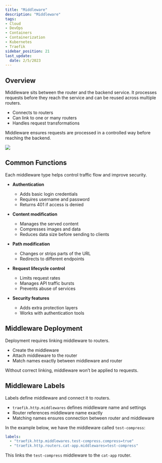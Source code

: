 ```yaml
---
title: "Middleware"
description: "Middleware"
tags: 
- Cloud
- DevOps
- Containers
- Containerization
- Kubernetes
- Traefik
sidebar_position: 21
last_update:
  date: 2/5/2023
---
```


## Overview

Middleware sits between the router and the backend service. It processes requests before they reach the service and can be reused across multiple routers.

- Connects to routers
- Can link to one or many routers
- Handles request transformations

Middleware ensures requests are processed in a controlled way before reaching the backend.

<div class="img-center"> 

![](/img/docs/all-things-devops-traefik-middleware.png)

</div>


## Common Functions

Each middleware type helps control traffic flow and improve security.

- **Authentication**

  - Adds basic login credentials
  - Requires username and password
  - Returns 401 if access is denied

- **Content modification**

  - Manages the served content
  - Compresses images and data 
  - Reduces data size before sending to clients

- **Path modification**

  - Changes or strips parts of the URL
  - Redirects to different endpoints

- **Request lifecycle control**

  - Limits request rates
  - Manages API traffic bursts
  - Prevents abuse of services

- **Security features**

  - Adds extra protection layers
  - Works with authentication tools


## Middleware Deployment

Deployment requires linking middleware to routers.

- Create the middleware
- Attach middleware to the router
- Match names exactly between middleware and router

Without correct linking, middleware won’t be applied to requests.

## Middleware Labels

Labels define middleware and connect it to routers.

- `traefik.http.middlewares` defines middleware name and settings
- Router references middleware name exactly
- Matching names ensures connection between router and middleware

In the example below, we have the middleware called `test-compress`:

```yaml
labels:
  - "traefik.http.middlewares.test-compress.compress=true"
  - "traefik.http.routers.cat-app.middlewares=test-compress"
```

This links the `test-compress` middleware to the `cat-app` router.
